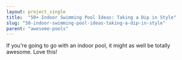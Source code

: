 ```yaml
---
layout: project_single
title:  "50+ Indoor Swimming Pool Ideas: Taking a Dip in Style"
slug: "50-indoor-swimming-pool-ideas-taking-a-dip-in-style"
parent: "awesome-pools"
---
```

If you're going to go with an indoor pool, it might as well be totally awesome. Love this!